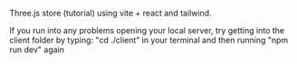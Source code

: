 Three.js store (tutorial) using vite + react and tailwind.

If you run into any problems opening your local server, try getting into the client folder by typing:
"cd ./client" in your terminal and then running "npm run dev" again
